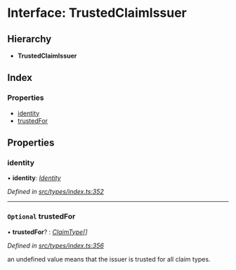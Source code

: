 # Interface: TrustedClaimIssuer

## Hierarchy

* **TrustedClaimIssuer**

## Index

### Properties

* [identity](trustedclaimissuer.md#identity)
* [trustedFor](trustedclaimissuer.md#optional-trustedfor)

## Properties

###  identity

• **identity**: *[Identity](../classes/identity.md)*

*Defined in [src/types/index.ts:352](https://github.com/PolymathNetwork/polymesh-sdk/blob/a0872cf4/src/types/index.ts#L352)*

___

### `Optional` trustedFor

• **trustedFor**? : *[ClaimType](../enums/claimtype.md)[]*

*Defined in [src/types/index.ts:356](https://github.com/PolymathNetwork/polymesh-sdk/blob/a0872cf4/src/types/index.ts#L356)*

an undefined value means that the issuer is trusted for all claim types.
